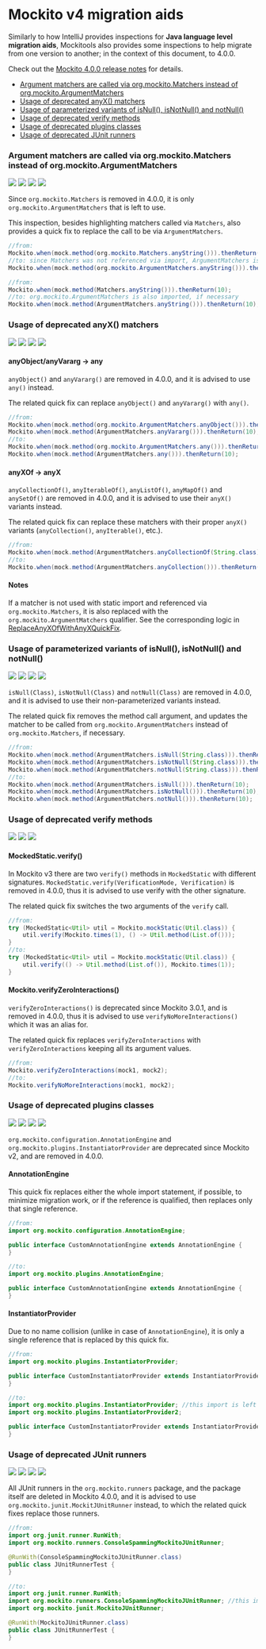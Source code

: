 # Mockito v4 migration aids

Similarly to how IntelliJ provides inspections for **Java language level migration aids**, Mockitools also provides
some inspections to help migrate from one version to another; in the context of this document, to 4.0.0.

Check out the [Mockito 4.0.0 release notes](https://github.com/mockito/mockito/releases/tag/v4.0.0) for details.

- [Argument matchers are called via org.mockito.Matchers instead of org.mockito.ArgumentMatchers](#argument-matchers-are-called-via-orgmockitomatchers-instead-of-orgmockitoargumentmatchers)
- [Usage of deprecated anyX() matchers](#usage-of-deprecated-anyx-matchers)
- [Usage of parameterized variants of isNull(), isNotNull() and notNull()](#usage-of-parameterized-variants-of-isnull-isnotnull-and-notnull)
- [Usage of deprecated verify methods](#usage-of-deprecated-verify-methods)
- [Usage of deprecated plugins classes](#usage-of-deprecated-plugins-classes)
- [Usage of deprecated JUnit runners](#usage-of-deprecated-junit-runners)

### Argument matchers are called via org.mockito.Matchers instead of org.mockito.ArgumentMatchers

![](https://img.shields.io/badge/since-0.1.0-blue) [![](https://img.shields.io/badge/implementation-ArgumentMatchersCalledViaMatchersInspection-blue)](../src/main/java/com/picimako/mockitools/inspection/migrationaids/v4/ArgumentMatchersCalledViaMatchersInspection.java)
![](https://img.shields.io/badge/mockito-2.x-orange) ![](https://img.shields.io/badge/mockito-3.x-orange)

Since `org.mockito.Matchers` is removed in 4.0.0, it is only `org.mockito.ArgumentMatchers` that is left to use.

This inspection, besides highlighting matchers called via `Matchers`, also provides a quick fix to replace the call to
be via `ArgumentMatchers`.

```java
//from:
Mockito.when(mock.method(org.mockito.Matchers.anyString())).thenReturn(10);
//to: since Matchers was not referenced via import, ArgumentMatchers is kept that way too
Mockito.when(mock.method(org.mockito.ArgumentMatchers.anyString())).thenReturn(10);
```

```java
//from:
Mockito.when(mock.method(Matchers.anyString())).thenReturn(10);
//to: org.mockito.ArgumentMatchers is also imported, if necessary
Mockito.when(mock.method(ArgumentMatchers.anyString())).thenReturn(10);
```

### Usage of deprecated anyX() matchers

![](https://img.shields.io/badge/since-0.1.0-blue) [![](https://img.shields.io/badge/implementation-UsageOfAnyMatchersInspection-blue)](../src/main/java/com/picimako/mockitools/inspection/migrationaids/v4/UsageOfAnyMatchersInspection.java)
![](https://img.shields.io/badge/mockito-2.x-orange) ![](https://img.shields.io/badge/mockito-3.x-orange)

#### anyObject/anyVararg -> any

`anyObject()` and `anyVararg()` are removed in 4.0.0, and it is advised to use `any()` instead.

The related quick fix can replace `anyObject()` and `anyVararg()` with `any()`.

```java
//from:
Mockito.when(mock.method(org.mockito.ArgumentMatchers.anyObject())).thenReturn(10);
Mockito.when(mock.method(ArgumentMatchers.anyVararg())).thenReturn(10);
//to:
Mockito.when(mock.method(org.mockito.ArgumentMatchers.any())).thenReturn(10);
Mockito.when(mock.method(ArgumentMatchers.any())).thenReturn(10);
```

#### anyXOf -> anyX

`anyCollectionOf()`, `anyIterableOf()`, `anyListOf()`, `anyMapOf()` and `anySetOf()` are removed in 4.0.0, and it is advised to use their `anyX()` variants instead.

The related quick fix can replace these matchers with their proper `anyX()` variants (`anyCollection()`, `anyIterable()`, etc.).  

```java
//from:
Mockito.when(mock.method(ArgumentMatchers.anyCollectionOf(String.class))).thenReturn(10);
//to:
Mockito.when(mock.method(ArgumentMatchers.anyCollection())).thenReturn(10);
```

#### Notes

If a matcher is not used with static import and referenced via `org.mockito.Matchers`, it is also replaced
with the `org.mockito.ArgumentMatchers` qualifier. See the corresponding logic in [ReplaceAnyXOfWithAnyXQuickFix](../src/main/java/com/picimako/mockitools/inspection/migrationaids/v4/UsageOfAnyMatchersInspection.java).

### Usage of parameterized variants of isNull(), isNotNull() and notNull()

![](https://img.shields.io/badge/since-0.1.0-blue) [![](https://img.shields.io/badge/implementation-UsageOfAnyMatchersInspection-blue)](../src/main/java/com/picimako/mockitools/inspection/migrationaids/v4/UsageOfAnyMatchersInspection.java)
![](https://img.shields.io/badge/mockito-2.x-orange) ![](https://img.shields.io/badge/mockito-3.x-orange)

`isNull(Class)`, `isNotNull(Class)` and `notNull(Class)` are removed in 4.0.0, and it is advised to use their non-parameterized variants instead.

The related quick fix removes the method call argument, and updates the matcher to be called from `org.mockito.ArgumentMatchers` instead of `org.mockito.Matchers`, if necessary.

```java
//from:
Mockito.when(mock.method(ArgumentMatchers.isNull(String.class))).thenReturn(10);
Mockito.when(mock.method(ArgumentMatchers.isNotNull(String.class))).thenReturn(10);
Mockito.when(mock.method(ArgumentMatchers.notNull(String.class))).thenReturn(10);
//to:
Mockito.when(mock.method(ArgumentMatchers.isNull())).thenReturn(10);
Mockito.when(mock.method(ArgumentMatchers.isNotNull())).thenReturn(10);
Mockito.when(mock.method(ArgumentMatchers.notNull())).thenReturn(10);
```

### Usage of deprecated verify methods

![](https://img.shields.io/badge/since-0.1.0-blue) [![](https://img.shields.io/badge/implementation-UsageOfDeprecatedVerifyInspection-blue)](../src/main/java/com/picimako/mockitools/inspection/migrationaids/v4/UsageOfDeprecatedVerifyInspection.java)
![](https://img.shields.io/badge/mockito-3.x-orange)

#### MockedStatic.verify()
In Mockito v3 there are two `verify()` methods in `MockedStatic` with different signatures.
`MockedStatic.verify(VerificationMode, Verification)` is removed in 4.0.0, thus it is advised to use verify with the other signature.

The related quick fix switches the two arguments of the `verify` call.

```java
//from:
try (MockedStatic<Util> util = Mockito.mockStatic(Util.class)) {
    util.verify(Mockito.times(1), () -> Util.method(List.of()));
}
//to:
try (MockedStatic<Util> util = Mockito.mockStatic(Util.class)) {
    util.verify(() -> Util.method(List.of()), Mockito.times(1));
}
```

#### Mockito.verifyZeroInteractions()

`verifyZeroInteractions()` is deprecated since Mockito 3.0.1, and is removed in 4.0.0, thus it is advised to use `verifyNoMoreInteractions()` which it was an alias for.

The related quick fix replaces `verifyZeroInteractions` with `verifyZeroInteractions` keeping all its argument values.

```java
//from:
Mockito.verifyZeroInteractions(mock1, mock2);
//to:
Mockito.verifyNoMoreInteractions(mock1, mock2);
```

### Usage of deprecated plugins classes

![](https://img.shields.io/badge/since-0.1.0-blue) [![](https://img.shields.io/badge/implementation-UsageOfDeprecatedPluginClassesInspection-blue)](../src/main/java/com/picimako/mockitools/inspection/migrationaids/v4/UsageOfDeprecatedPluginClassesInspection.java)
![](https://img.shields.io/badge/mockito-2.x-orange) ![](https://img.shields.io/badge/mockito-3.x-orange)

`org.mockito.configuration.AnnotationEngine` and `org.mockito.plugins.InstantiatorProvider` are deprecated since Mockito v2, and are removed in 4.0.0.

#### AnnotationEngine

This quick fix replaces either the whole import statement, if possible, to minimize migration work, or if the reference is qualified, then replaces only that single reference.

```java
//from:
import org.mockito.configuration.AnnotationEngine;

public interface CustomAnnotationEngine extends AnnotationEngine {
}

//to:
import org.mockito.plugins.AnnotationEngine;

public interface CustomAnnotationEngine extends AnnotationEngine {
}
```

#### InstantiatorProvider

Due to no name collision (unlike in case of `AnnotationEngine`), it is only a single reference that is replaced by this quick fix.

```java
//from:
import org.mockito.plugins.InstantiatorProvider;

public interface CustomInstantiatorProvider extends InstantiatorProvider {
}

//to:
import org.mockito.plugins.InstantiatorProvider; //this import is left in for now
import org.mockito.plugins.InstantiatorProvider2;

public interface CustomInstantiatorProvider extends InstantiatorProvider2 {
}
```

### Usage of deprecated JUnit runners

![](https://img.shields.io/badge/since-0.1.0-blue) [![](https://img.shields.io/badge/implementation-UsageOfOldJUnitRunnerInspection-blue)](../src/main/java/com/picimako/mockitools/inspection/migrationaids/v4/UsageOfOldJUnitRunnerInspection.java)
![](https://img.shields.io/badge/mockito-2.x-orange) ![](https://img.shields.io/badge/mockito-3.x-orange)

All JUnit runners in the `org.mockito.runners` package, and the package itself are deleted in Mockito 4.0.0, and it is advised to use `org.mockito.junit.MockitJUnitRunner` instead,
to which the related quick fixes replace those runners.

```java
//from:
import org.junit.runner.RunWith;
import org.mockito.runners.ConsoleSpammingMockitoJUnitRunner;

@RunWith(ConsoleSpammingMockitoJUnitRunner.class)
public class JUnitRunnerTest {
}

//to:
import org.junit.runner.RunWith;
import org.mockito.runners.ConsoleSpammingMockitoJUnitRunner; //this import is left in for now
import org.mockito.junit.MockitoJUnitRunner;

@RunWith(MockitoJUnitRunner.class)
public class JUnitRunnerTest {
}
```
